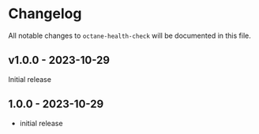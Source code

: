 # Changelog

All notable changes to `octane-health-check` will be documented in this file.

## v1.0.0 - 2023-10-29

Initial release

## 1.0.0 - 2023-10-29

- initial release
